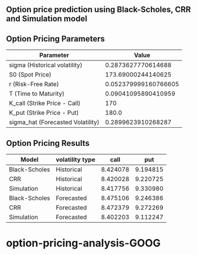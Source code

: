 ## Option price prediction using Black-Scholes, CRR and Simulation model

## Option Pricing Parameters

| Parameter                         | Value                |
| --------------------------------- | -------------------- |
| sigma (Historical volatility)     | 0.2873627770614688   |
| S0 (Spot Price)                   | 173.69000244140625   |
| r (Risk-Free Rate)                | 0.052379999160766605 |
| T (Time to Maturity)              | 0.09041095890410959  |
| K_call (Strike Price - Call)      | 170                  |
| K_put (Strike Price - Put)        | 180.0                |
| sigma_hat (Forecasted Volatility) | 0.2899623910268287   |

## Option Pricing Results

| Model         | volatility type | call     | put      |
| ------------- | --------------- | -------- | -------- |
| Black-Scholes | Historical      | 8.424078 | 9.194815 |
| CRR           | Historical      | 8.420028 | 9.220725 |
| Simulation    | Historical      | 8.417756 | 9.330980 |
| Black-Scholes | Forecasted      | 8.475106 | 9.246386 |
| CRR           | Forecasted      | 8.472379 | 9.272269 |
| Simulation    | Forecasted      | 8.402203 | 9.112247 |
# option-pricing-analysis-GOOG
